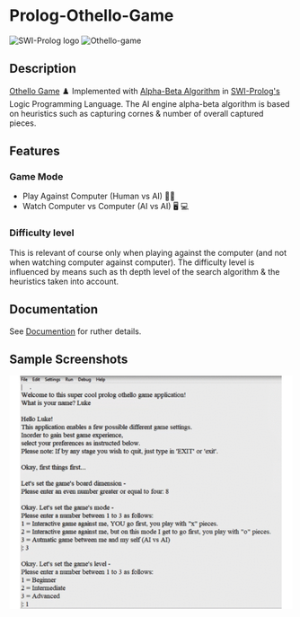 # Prolog-Othello-Game 
![SWI-Prolog logo](https://www.swi-prolog.org/icons/swipl.png)
![Othello-game](https://previews.123rf.com/images/norgal/norgal1310/norgal131000056/22617956-closeup-discs-on-green-reversi-board-othello-.jpg)


## Description 
[Othello Game](https://en.wikipedia.org/wiki/Reversi#Othello) :chess_pawn: Implemented with [Alpha-Beta Algorithm](https://en.wikipedia.org/wiki/Alpha%E2%80%93beta_pruning) in [SWI-Prolog's](https://www.swi-prolog.org/) Logic Programming Language. 
The AI engine alpha-beta algorithm is based on heuristics such as capturing cornes & number of overall captured pieces. 

## Features
### Game Mode 
* Play Against Computer (Human vs AI) :technologist:
* Watch Computer vs Computer (AI vs AI) :desktop_computer: :computer:

### Difficulty level 
This is relevant of course only when playing against the computer (and not when watching computer against computer). 
The difficulty level is influenced by means such as th depth level of the search algorithm & the heuristics taken into account. 

## Documentation 
See [Documention](Documentation.pdf) for ruther details. 

## Sample Screenshots 
![demo screenshots](app-screenshots.gif)
